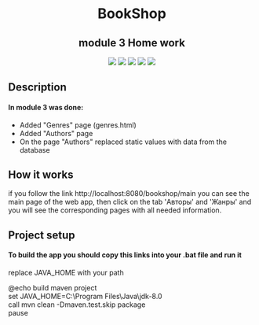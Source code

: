 <h1 align="center">BookShop</h1>
<h2 align="center">module 3 Home work</h2>
<p align="center">
  
<img src="https://img.shields.io/badge/Java-8-red.svg">

<img src="https://img.shields.io/badge/spring__webmvc-5.2.8-brightgreen.svg" >

<img src="https://img.shields.io/badge/Thymeleaf-3.x-blue.svg">

<img src="https://img.shields.io/badge/H2-1.4.x-9cf.svg">

<img src="https://img.shields.io/badge/spring--jdbc-5.2.8-lightgrey.svg">

</p>

## Description
<div>
<h4>In module 3 was done:</h4>
<ul>
<li>Added "Genres" page (genres.html)</li>
<li>Added "Authors" page</li>
<li>On the page "Authors" replaced static values with data from the database</li>
</ul>
</div>

## How it works
if you follow the link
http://localhost:8080/bookshop/main
you can see the main page of the web app, then click on the tab 'Авторы' and 'Жанры'
and you will see the corresponding pages with all needed information.

## Project setup
<h4>To build the app you should copy this links into your .bat file and run it</h4>
<p>replace JAVA_HOME with your path</p>
@echo build maven project <br>
set JAVA_HOME=C:\Program Files\Java\jdk-8.0 <br>
call mvn clean -Dmaven.test.skip package <br>
pause
